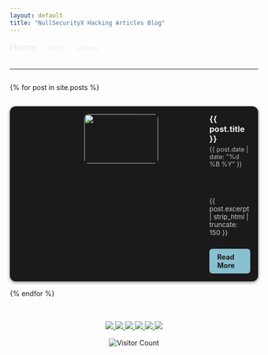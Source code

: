 ```yaml
---
layout: default
title: "NullSecurityX Hacking Articles Blog"
---
```


<!-- HEADER / NAVIGATION -->
<header style="display: flex; justify-content: space-between; align-items: center; margin-bottom: 2rem;">
  <div>
    <a href="{{ "/" | relative_url }}" style="text-decoration: none; color: #f0f0f0; font-weight: bold; font-size: 1.2rem;">Home</a>
    <a href="{{ "/about" | relative_url }}" style="text-decoration: none; color: #f0f0f0; margin-left: 1rem;">About</a>
    <a href="{{ "/youtube" | relative_url }}" style="text-decoration: none; color: #f0f0f0; margin-left: 1rem;">Videos</a>
  </div>
</header>


<hr>

<div id="postsList" style="display: flex; flex-direction: column; gap: 1rem;">

{% for post in site.posts %}
<div class="post-card" style="background-color: #1a1a1a; padding: 1rem; border-radius: 12px; box-shadow: 0 2px 6px rgba(0,0,0,0.5); display: flex; gap: 1rem; align-items: flex-start;">
  
  {% if post.image %}
  <div style="flex-shrink: 0;">
    <img src="{{ post.image }}" alt="{{ post.title }}" style="width: 150px; height: 100px; object-fit: cover; border-radius: 8px;">
  </div>
  {% endif %}
  
  <div style="flex: 1;">
    <h3 style="margin: 0 0 0.3rem 0; color: #f0f0f0;">{{ post.title }}</h3>
    <p style="font-size: 0.8rem; color: #bbbbbb; margin: 0 0 0.5rem 0;">{{ post.date | date: "%d %B %Y" }}</p>
    {% if post.excerpt %}
    <p style="font-size: 0.85rem; color: #cccccc; margin: 0;">{{ post.excerpt | strip_html | truncate: 150 }}</p>
    {% endif %}
    <a href="{{ post.url | relative_url }}" style="margin-top: 0.5rem; display: inline-block; padding: 0.5rem 1rem; background-color: #88c0d0; color: #1a1a1a; border-radius: 6px; text-decoration: none; font-weight: bold;">Read More</a>
  </div>

</div>
{% endfor %}

</div>
<br><br>
<p align="center">
  <a href="https://www.youtube.com/@nullsecurityx" target="_blank">
    <img src="https://img.shields.io/badge/YouTube-FF0000?style=for-the-badge&logo=youtube&logoColor=white" />
  </a>
  <a href="https://twitter.com/NullSecurityX" target="_blank">
    <img src="https://img.shields.io/badge/Twitter-1DA1F2?style=for-the-badge&logo=twitter&logoColor=white" />
  </a>
  <a href="https://odysee.com/@NullSecurityX:0" target="_blank">
    <img src="https://img.shields.io/badge/Odysee-ED1C24?style=for-the-badge&logo=odysee&logoColor=white" />
  </a>
  <a href="https://www.linkedin.com/company/nullsecx/" target="_blank">
    <img src="https://img.shields.io/badge/LinkedIn-0077B5?style=for-the-badge&logo=linkedin&logoColor=white" />
  </a>
    <a href="https://github.com/NullSecurityX" target="_blank">
    <img src="https://img.shields.io/badge/GitHub-181717?style=for-the-badge&logo=github&logoColor=white" />
  </a>
  <a href="https://buymeacoffee.com/nullsecx" target="_blank">
    <img src="https://img.shields.io/badge/Buy%20Me%20a%20Coffee-FFDD00?style=for-the-badge&logo=buy-me-a-coffee&logoColor=black" />
  </a>

</p>

<!-- Visitor Badge -->
<div style="margin-top: 1rem; text-align: center;">
  <img src="https://visitor-badge.laobi.icu/badge?page_id=NullSecurityX.nullsecurityx.github.io" alt="Visitor Count"/>
</div>
<style>
  .post-card:hover {
    transform: scale(1.02);
    box-shadow: 0 4px 12px rgba(0,0,0,0.6);
  }

  @media (max-width: 768px) {
    header {
      flex-direction: column;
      gap: 1rem;
    }
    .post-card {
      flex-direction: column;
      align-items: flex-start;
    }
    .post-card img {
      width: 100%;
      height: auto;
      margin-bottom: 0.5rem;
    }
    .post-card a {
      margin-left: 0;
    }
  }
</style>

